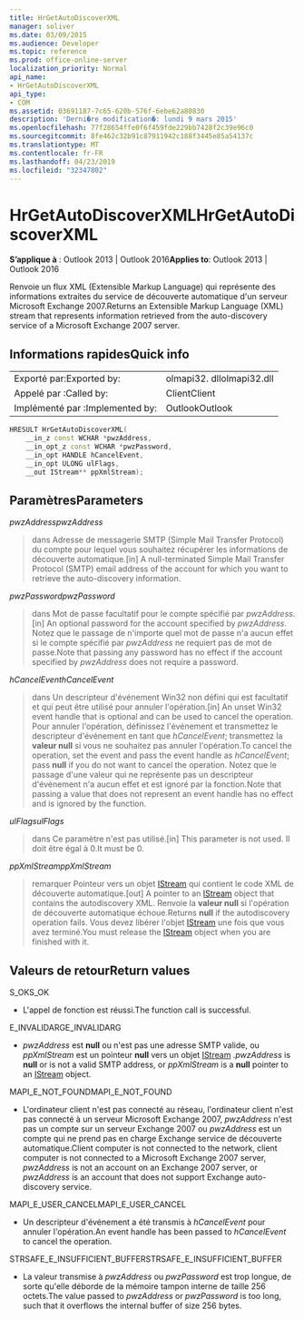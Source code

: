 ```yaml
---
title: HrGetAutoDiscoverXML
manager: soliver
ms.date: 03/09/2015
ms.audience: Developer
ms.topic: reference
ms.prod: office-online-server
localization_priority: Normal
api_name:
- HrGetAutoDiscoverXML
api_type:
- COM
ms.assetid: 03691187-7c65-620b-576f-6ebe62a80830
description: 'Derni�re modification�: lundi 9 mars 2015'
ms.openlocfilehash: 77f28654ffe0f6f459fde229bb7428f2c39e96c0
ms.sourcegitcommit: 8fe462c32b91c87911942c188f3445e85a54137c
ms.translationtype: MT
ms.contentlocale: fr-FR
ms.lasthandoff: 04/23/2019
ms.locfileid: "32347802"
---
```

# <a name="hrgetautodiscoverxml"></a><span data-ttu-id="bc745-103">HrGetAutoDiscoverXML</span><span class="sxs-lookup"><span data-stu-id="bc745-103">HrGetAutoDiscoverXML</span></span>

  
  
<span data-ttu-id="bc745-104">**S’applique à** : Outlook 2013 | Outlook 2016</span><span class="sxs-lookup"><span data-stu-id="bc745-104">**Applies to**: Outlook 2013 | Outlook 2016</span></span> 
  
<span data-ttu-id="bc745-105">Renvoie un flux XML (Extensible Markup Language) qui représente des informations extraites du service de découverte automatique d'un serveur Microsoft Exchange 2007.</span><span class="sxs-lookup"><span data-stu-id="bc745-105">Returns an Extensible Markup Language (XML) stream that represents information retrieved from the auto-discovery service of a Microsoft Exchange 2007 server.</span></span>
  
## <a name="quick-info"></a><span data-ttu-id="bc745-106">Informations rapides</span><span class="sxs-lookup"><span data-stu-id="bc745-106">Quick info</span></span>

|||
|:-----|:-----|
|<span data-ttu-id="bc745-107">Exporté par:</span><span class="sxs-lookup"><span data-stu-id="bc745-107">Exported by:</span></span>  <br/> |<span data-ttu-id="bc745-108">olmapi32. dll</span><span class="sxs-lookup"><span data-stu-id="bc745-108">olmapi32.dll</span></span>  <br/> |
|<span data-ttu-id="bc745-109">Appelé par :</span><span class="sxs-lookup"><span data-stu-id="bc745-109">Called by:</span></span>  <br/> |<span data-ttu-id="bc745-110">Client</span><span class="sxs-lookup"><span data-stu-id="bc745-110">Client</span></span>  <br/> |
|<span data-ttu-id="bc745-111">Implémenté par :</span><span class="sxs-lookup"><span data-stu-id="bc745-111">Implemented by:</span></span>  <br/> |<span data-ttu-id="bc745-112">Outlook</span><span class="sxs-lookup"><span data-stu-id="bc745-112">Outlook</span></span>  <br/> |
   
```cpp
HRESULT HrGetAutoDiscoverXML( 
    __in_z const WCHAR *pwzAddress, 
    __in_opt_z const WCHAR *pwzPassword, 
    __in_opt HANDLE hCancelEvent, 
    __in_opt ULONG ulFlags, 
    __out IStream** ppXmlStream); 

```

## <a name="parameters"></a><span data-ttu-id="bc745-113">Paramètres</span><span class="sxs-lookup"><span data-stu-id="bc745-113">Parameters</span></span>

 <span data-ttu-id="bc745-114">_pwzAddress_</span><span class="sxs-lookup"><span data-stu-id="bc745-114">_pwzAddress_</span></span>
  
> <span data-ttu-id="bc745-115">dans Adresse de messagerie SMTP (Simple Mail Transfer Protocol) du compte pour lequel vous souhaitez récupérer les informations de découverte automatique.</span><span class="sxs-lookup"><span data-stu-id="bc745-115">[in] A null-terminated Simple Mail Transfer Protocol (SMTP) email address of the account for which you want to retrieve the auto-discovery information.</span></span>
    
 <span data-ttu-id="bc745-116">_pwzPassword_</span><span class="sxs-lookup"><span data-stu-id="bc745-116">_pwzPassword_</span></span>
  
> <span data-ttu-id="bc745-117">dans Mot de passe facultatif pour le compte spécifié par _pwzAddress_.</span><span class="sxs-lookup"><span data-stu-id="bc745-117">[in] An optional password for the account specified by  _pwzAddress_.</span></span> <span data-ttu-id="bc745-118">Notez que le passage de n'importe quel mot de passe n'a aucun effet si le compte spécifié par _pwzAddress_ ne requiert pas de mot de passe.</span><span class="sxs-lookup"><span data-stu-id="bc745-118">Note that passing any password has no effect if the account specified by  _pwzAddress_ does not require a password.</span></span> 
    
 <span data-ttu-id="bc745-119">_hCancelEvent_</span><span class="sxs-lookup"><span data-stu-id="bc745-119">_hCancelEvent_</span></span>
  
> <span data-ttu-id="bc745-120">dans Un descripteur d'événement Win32 non défini qui est facultatif et qui peut être utilisé pour annuler l'opération.</span><span class="sxs-lookup"><span data-stu-id="bc745-120">[in] An unset Win32 event handle that is optional and can be used to cancel the operation.</span></span> <span data-ttu-id="bc745-121">Pour annuler l'opération, définissez l'événement et transmettez le descripteur d'événement en tant que _hCancelEvent_; transmettez la **valeur null** si vous ne souhaitez pas annuler l'opération.</span><span class="sxs-lookup"><span data-stu-id="bc745-121">To cancel the operation, set the event and pass the event handle as  _hCancelEvent_; pass **null** if you do not want to cancel the operation.</span></span> <span data-ttu-id="bc745-122">Notez que le passage d'une valeur qui ne représente pas un descripteur d'événement n'a aucun effet et est ignoré par la fonction.</span><span class="sxs-lookup"><span data-stu-id="bc745-122">Note that passing a value that does not represent an event handle has no effect and is ignored by the function.</span></span> 
    
 <span data-ttu-id="bc745-123">_ulFlags_</span><span class="sxs-lookup"><span data-stu-id="bc745-123">_ulFlags_</span></span>
  
> <span data-ttu-id="bc745-124">dans Ce paramètre n'est pas utilisé.</span><span class="sxs-lookup"><span data-stu-id="bc745-124">[in] This parameter is not used.</span></span> <span data-ttu-id="bc745-125">Il doit être égal à 0.</span><span class="sxs-lookup"><span data-stu-id="bc745-125">It must be 0.</span></span>
    
 <span data-ttu-id="bc745-126">_ppXmlStream_</span><span class="sxs-lookup"><span data-stu-id="bc745-126">_ppXmlStream_</span></span>
  
> <span data-ttu-id="bc745-127">remarquer Pointeur vers un objet [IStream](https://msdn.microsoft.com/library/aa380034%28VS.85%29.aspx) qui contient le code XML de découverte automatique.</span><span class="sxs-lookup"><span data-stu-id="bc745-127">[out] A pointer to an [IStream](https://msdn.microsoft.com/library/aa380034%28VS.85%29.aspx) object that contains the autodiscovery XML.</span></span> <span data-ttu-id="bc745-128">Renvoie la **valeur null** si l'opération de découverte automatique échoue.</span><span class="sxs-lookup"><span data-stu-id="bc745-128">Returns **null** if the autodiscovery operation fails.</span></span> <span data-ttu-id="bc745-129">Vous devez libérer l'objet [IStream](https://msdn.microsoft.com/library/aa380034%28VS.85%29.aspx) une fois que vous avez terminé.</span><span class="sxs-lookup"><span data-stu-id="bc745-129">You must release the [IStream](https://msdn.microsoft.com/library/aa380034%28VS.85%29.aspx) object when you are finished with it.</span></span> 
    
## <a name="return-values"></a><span data-ttu-id="bc745-130">Valeurs de retour</span><span class="sxs-lookup"><span data-stu-id="bc745-130">Return values</span></span>

<span data-ttu-id="bc745-131">S_OK</span><span class="sxs-lookup"><span data-stu-id="bc745-131">S_OK</span></span> 
  
- <span data-ttu-id="bc745-132">L'appel de fonction est réussi.</span><span class="sxs-lookup"><span data-stu-id="bc745-132">The function call is successful.</span></span>
    
<span data-ttu-id="bc745-133">E_INVALIDARG</span><span class="sxs-lookup"><span data-stu-id="bc745-133">E_INVALIDARG</span></span> 
  
-  <span data-ttu-id="bc745-134">_pwzAddress_ est **null** ou n'est pas une adresse SMTP valide, ou _ppXmlStream_ est un pointeur **null** vers un objet [IStream](https://msdn.microsoft.com/library/aa380034%28VS.85%29.aspx) .</span><span class="sxs-lookup"><span data-stu-id="bc745-134">_pwzAddress_ is **null** or is not a valid SMTP address, or  _ppXmlStream_ is a **null** pointer to an [IStream](https://msdn.microsoft.com/library/aa380034%28VS.85%29.aspx) object.</span></span> 
    
<span data-ttu-id="bc745-135">MAPI_E_NOT_FOUND</span><span class="sxs-lookup"><span data-stu-id="bc745-135">MAPI_E_NOT_FOUND</span></span> 
  
- <span data-ttu-id="bc745-136">L'ordinateur client n'est pas connecté au réseau, l'ordinateur client n'est pas connecté à un serveur Microsoft Exchange 2007, _pwzAddress_ n'est pas un compte sur un serveur Exchange 2007 ou _pwzAddress_ est un compte qui ne prend pas en charge Exchange service de découverte automatique.</span><span class="sxs-lookup"><span data-stu-id="bc745-136">Client computer is not connected to the network, client computer is not connected to a Microsoft Exchange 2007 server,  _pwzAddress_ is not an account on an Exchange 2007 server, or  _pwzAddress_ is an account that does not support Exchange auto-discovery service.</span></span> 
    
<span data-ttu-id="bc745-137">MAPI_E_USER_CANCEL</span><span class="sxs-lookup"><span data-stu-id="bc745-137">MAPI_E_USER_CANCEL</span></span> 
  
- <span data-ttu-id="bc745-138">Un descripteur d'événement a été transmis à _hCancelEvent_ pour annuler l'opération.</span><span class="sxs-lookup"><span data-stu-id="bc745-138">An event handle has been passed to  _hCancelEvent_ to cancel the operation.</span></span> 
    
<span data-ttu-id="bc745-139">STRSAFE_E_INSUFFICIENT_BUFFER</span><span class="sxs-lookup"><span data-stu-id="bc745-139">STRSAFE_E_INSUFFICIENT_BUFFER</span></span>
  
- <span data-ttu-id="bc745-140">La valeur transmise à _pwzAddress_ ou _pwzPassword_ est trop longue, de sorte qu'elle déborde de la mémoire tampon interne de taille 256 octets.</span><span class="sxs-lookup"><span data-stu-id="bc745-140">The value passed to  _pwzAddress_ or  _pwzPassword_ is too long, such that it overflows the internal buffer of size 256 bytes.</span></span> 
    

